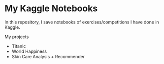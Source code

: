 # My Kaggle Notebooks

In this repository, I save notebooks of exercises/competitions I have done in Kaggle.

My projects
 - Titanic
 - World Happiness
 - Skin Care Analysis + Recommender


